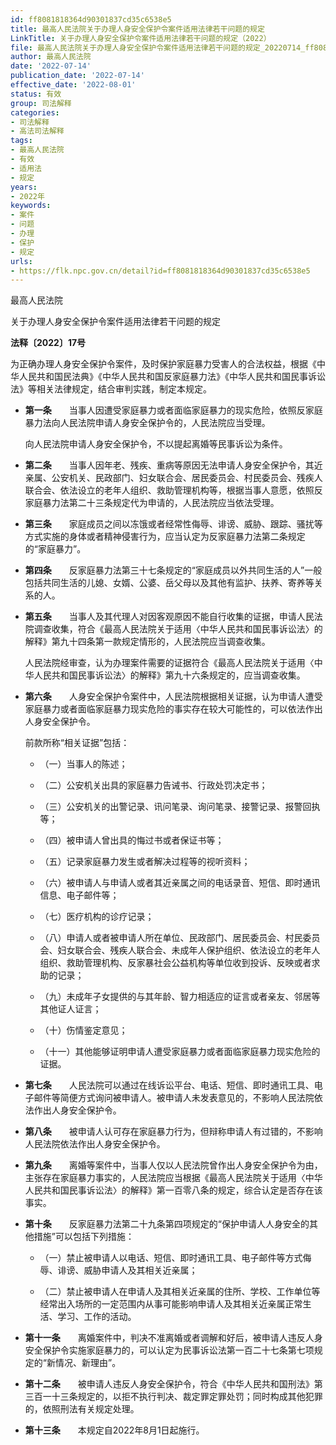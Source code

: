 ```yaml
---
id: ff8081818364d90301837cd35c6538e5
title: 最高人民法院关于办理人身安全保护令案件适用法律若干问题的规定
LinkTitle: 关于办理人身安全保护令案件适用法律若干问题的规定（2022）
file: 最高人民法院关于办理人身安全保护令案件适用法律若干问题的规定_20220714_ff8081818364d90301837cd35c6538e5.docx
author: 最高人民法院
date: '2022-07-14'
publication_date: '2022-07-14'
effective_date: '2022-08-01'
status: 有效
group: 司法解释
categories:
- 司法解释
- 高法司法解释
tags:
- 最高人民法院
- 有效
- 适用法
- 规定
years:
- 2022年
keywords:
- 案件
- 问题
- 办理
- 保护
- 规定
urls:
- https://flk.npc.gov.cn/detail?id=ff8081818364d90301837cd35c6538e5
---
```


最高人民法院

关于办理人身安全保护令案件适用法律若干问题的规定

**法释〔2022〕17号**

为正确办理人身安全保护令案件，及时保护家庭暴力受害人的合法权益，根据《中华人民共和国民法典》《中华人民共和国反家庭暴力法》《中华人民共和国民事诉讼法》等相关法律规定，结合审判实践，制定本规定。

- **第一条**　　当事人因遭受家庭暴力或者面临家庭暴力的现实危险，依照反家庭暴力法向人民法院申请人身安全保护令的，人民法院应当受理。

  向人民法院申请人身安全保护令，不以提起离婚等民事诉讼为条件。

- **第二条**　　当事人因年老、残疾、重病等原因无法申请人身安全保护令，其近亲属、公安机关、民政部门、妇女联合会、居民委员会、村民委员会、残疾人联合会、依法设立的老年人组织、救助管理机构等，根据当事人意愿，依照反家庭暴力法第二十三条规定代为申请的，人民法院应当依法受理。

- **第三条**　　家庭成员之间以冻饿或者经常性侮辱、诽谤、威胁、跟踪、骚扰等方式实施的身体或者精神侵害行为，应当认定为反家庭暴力法第二条规定的“家庭暴力”。

- **第四条**　　反家庭暴力法第三十七条规定的“家庭成员以外共同生活的人”一般包括共同生活的儿媳、女婿、公婆、岳父母以及其他有监护、扶养、寄养等关系的人。

- **第五条**　　当事人及其代理人对因客观原因不能自行收集的证据，申请人民法院调查收集，符合《最高人民法院关于适用〈中华人民共和国民事诉讼法〉的解释》第九十四条第一款规定情形的，人民法院应当调查收集。

  人民法院经审查，认为办理案件需要的证据符合《最高人民法院关于适用〈中华人民共和国民事诉讼法〉的解释》第九十六条规定的，应当调查收集。

- **第六条**　　人身安全保护令案件中，人民法院根据相关证据，认为申请人遭受家庭暴力或者面临家庭暴力现实危险的事实存在较大可能性的，可以依法作出人身安全保护令。

  前款所称“相关证据”包括：

  - （一）当事人的陈述；

  - （二）公安机关出具的家庭暴力告诫书、行政处罚决定书；

  - （三）公安机关的出警记录、讯问笔录、询问笔录、接警记录、报警回执等；

  - （四）被申请人曾出具的悔过书或者保证书等；

  - （五）记录家庭暴力发生或者解决过程等的视听资料；

  - （六）被申请人与申请人或者其近亲属之间的电话录音、短信、即时通讯信息、电子邮件等；

  - （七）医疗机构的诊疗记录；

  - （八）申请人或者被申请人所在单位、民政部门、居民委员会、村民委员会、妇女联合会、残疾人联合会、未成年人保护组织、依法设立的老年人组织、救助管理机构、反家暴社会公益机构等单位收到投诉、反映或者求助的记录；

  - （九）未成年子女提供的与其年龄、智力相适应的证言或者亲友、邻居等其他证人证言；

  - （十）伤情鉴定意见；

  - （十一）其他能够证明申请人遭受家庭暴力或者面临家庭暴力现实危险的证据。

- **第七条**　　人民法院可以通过在线诉讼平台、电话、短信、即时通讯工具、电子邮件等简便方式询问被申请人。被申请人未发表意见的，不影响人民法院依法作出人身安全保护令。

- **第八条**　　被申请人认可存在家庭暴力行为，但辩称申请人有过错的，不影响人民法院依法作出人身安全保护令。

- **第九条**　　离婚等案件中，当事人仅以人民法院曾作出人身安全保护令为由，主张存在家庭暴力事实的，人民法院应当根据《最高人民法院关于适用〈中华人民共和国民事诉讼法〉的解释》第一百零八条的规定，综合认定是否存在该事实。

- **第十条**　　反家庭暴力法第二十九条第四项规定的“保护申请人人身安全的其他措施”可以包括下列措施：

  - （一）禁止被申请人以电话、短信、即时通讯工具、电子邮件等方式侮辱、诽谤、威胁申请人及其相关近亲属；

  - （二）禁止被申请人在申请人及其相关近亲属的住所、学校、工作单位等经常出入场所的一定范围内从事可能影响申请人及其相关近亲属正常生活、学习、工作的活动。

- **第十一条**　　离婚案件中，判决不准离婚或者调解和好后，被申请人违反人身安全保护令实施家庭暴力的，可以认定为民事诉讼法第一百二十七条第七项规定的“新情况、新理由”。

- **第十二条**　　被申请人违反人身安全保护令，符合《中华人民共和国刑法》第三百一十三条规定的，以拒不执行判决、裁定罪定罪处罚；同时构成其他犯罪的，依照刑法有关规定处理。

- **第十三条**　　本规定自2022年8月1日起施行。
